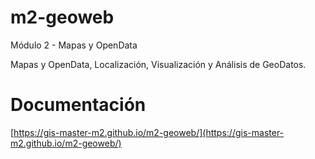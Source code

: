 # m2-geoweb

Módulo 2 - Mapas y OpenData

Mapas y OpenData, Localización, Visualización y Análisis de GeoDatos.

# Documentación
[https://gis-master-m2.github.io/m2-geoweb/](https://gis-master-m2.github.io/m2-geoweb/)




